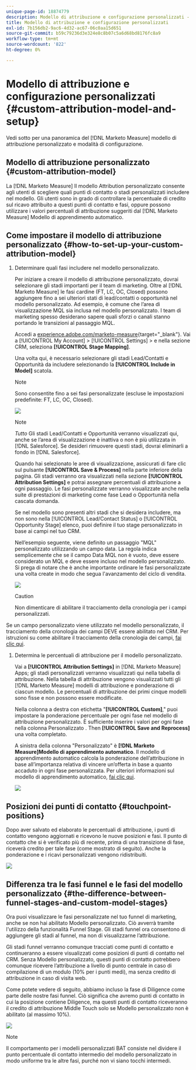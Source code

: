 ```yaml
---
unique-page-id: 18874779
description: Modello di attribuzione e configurazione personalizzati - [!DNL Marketo Measure] - Documentazione del prodotto
title: Modello di attribuzione e configurazione personalizzati
exl-id: 7b156db2-9ac6-4d32-ac67-06c0aa15d651
source-git-commit: b59c79236d3e324e8c8b07c5a6d68bd8176fc8a9
workflow-type: tm+mt
source-wordcount: '822'
ht-degree: 0%

---
```


# Modello di attribuzione e configurazione personalizzati {#custom-attribution-model-and-setup}

Vedi sotto per una panoramica del [!DNL Marketo Measure] modello di attribuzione personalizzato e modalità di configurazione.

## Modello di attribuzione personalizzato {#custom-attribution-model}

La [!DNL Marketo Measure] Il modello Attribution personalizzato consente agli utenti di scegliere quali punti di contatto o stadi personalizzati includere nel modello. Gli utenti sono in grado di controllare la percentuale di credito sul ricavo attribuito a questi punti di contatto e fasi, oppure possono utilizzare i valori percentuali di attribuzione suggeriti dal [!DNL Marketo Measure] Modello di apprendimento automatico.

## Come impostare il modello di attribuzione personalizzato {#how-to-set-up-your-custom-attribution-model}

1. Determinare quali fasi includere nel modello personalizzato.

   Per iniziare a creare il modello di attribuzione personalizzato, dovrai selezionare gli stadi importanti per il team di marketing. Oltre al [!DNL Marketo Measure] le fasi cardine (FT, LC, OC, Closed) possono aggiungere fino a sei ulteriori stati di lead/contatti o opportunità nel modello personalizzato. Ad esempio, è comune che l’area di visualizzazione MQL sia inclusa nel modello personalizzato. I team di marketing spesso desiderano sapere quali sforzi o canali stanno portando le transizioni al passaggio MQL.

   Accedi a [experience.adobe.com/marketo-measure](https://experience.adobe.com/marketo-measure){target=&quot;_blank&quot;}. Vai a [!UICONTROL My Account] > [!UICONTROL Settings] > e nella sezione CRM, seleziona **[!UICONTROL Stage Mapping]**.

   Una volta qui, è necessario selezionare gli stadi Lead/Contatti e Opportunità da includere selezionando la **[!UICONTROL Include in Model]** scatola.

   >[!NOTE]
   >
   >Sono consentite fino a sei fasi personalizzate (escluse le impostazioni predefinite: FT, LC, OC, Closed).

   ![](assets/1-1.png)

   >[!NOTE]
   >
   >_Tutto_ Gli stadi Lead/Contatti e Opportunità verranno visualizzati qui, anche se l’area di visualizzazione è inattiva o non è più utilizzata in [!DNL Salesforce]. Se desideri rimuovere questi stadi, dovrai eliminarli a fondo in [!DNL Salesforce].

   Quando hai selezionato le aree di visualizzazione, assicurati di fare clic sul pulsante **[!UICONTROL Save & Process]** nella parte inferiore della pagina. Gli stadi verranno ora visualizzati nella sezione **[!UICONTROL Attribution Settings]** e potrai assegnare percentuali di attribuzione a ogni passaggio. Le fasi personalizzate verranno visualizzate anche nella suite di prestazioni di marketing come fase Lead o Opportunità nella cascata domanda.

   Se nel modello sono presenti altri stadi che si desidera includere, ma non sono nella [!UICONTROL Lead/Contact Status] o [!UICONTROL Opportunity Stage] elenco, puoi definire il tuo stage personalizzato in base ai campi nel tuo CRM.

   Nell’esempio seguente, viene definito un passaggio &quot;MQL&quot; personalizzato utilizzando un campo data. La regola indica semplicemente che se il campo Data MQL non è vuoto, deve essere considerato un MQL e deve essere incluso nel modello personalizzato. Si prega di notare che è anche importante ordinare le fasi personalizzate una volta create in modo che segua l&#39;avanzamento del ciclo di vendita.

   ![](assets/2-1.png)

   >[!CAUTION]
   >
   >Non dimenticare di abilitare il tracciamento della cronologia per i campi personalizzati.

Se un campo personalizzato viene utilizzato nel modello personalizzato, il tracciamento della cronologia dei campi DEVE essere abilitato nel CRM. Per istruzioni su come abilitare il tracciamento della cronologia dei campi, [fai clic qui](/help/advanced-marketo-measure-features/custom-attribution-models/custom-model-setup-enable-field-history-tracking.md).

1. Determina le percentuali di attribuzione per il modello personalizzato.

   Vai a **[!UICONTROL Attribution Settings]** in [!DNL Marketo Measure] Apps; gli stadi personalizzati verranno visualizzati qui nella tabella di attribuzione. Nella tabella di attribuzione vengono visualizzati tutti gli [!DNL Marketo Measure] modelli di attribuzione e ponderazione di ciascun modello. Le percentuali di attribuzione dei primi cinque modelli sono fisse e non possono essere modificate.

   Nella colonna a destra con etichetta &quot;**[!UICONTROL Custom]**,&quot; puoi impostare la ponderazione percentuale per ogni fase nel modello di attribuzione personalizzato. È sufficiente inserire i valori per ogni fase nella colonna Personalizzato . Then **[!UICONTROL Save and Reprocess]** una volta completato.

   A sinistra della colonna &quot;Personalizzato&quot; è **[!DNL Marketo Measure]Modello di apprendimento automatico**. Il modello di apprendimento automatico calcola la ponderazione dell’attribuzione in base all’importanza relativa di vincere un’offerta in base a quanto accaduto in ogni fase personalizzata. Per ulteriori informazioni sul modello di apprendimento automatico, [fai clic qui](/help/advanced-marketo-measure-features/custom-attribution-models/machine-learning-model-faq.md).

   ![](assets/3.png)

## Posizioni dei punti di contatto {#touchpoint-positions}

Dopo aver salvato ed elaborato le percentuali di attribuzione, i punti di contatto vengono aggiornati e ricevono le nuove posizioni e fasi. Il punto di contatto che si è verificato più di recente, prima di una transizione di fase, riceverà credito per tale fase (come mostrato di seguito). Anche la ponderazione e i ricavi personalizzati vengono ridistribuiti.

![](assets/4.png)

## Differenza tra le fasi funnel e le fasi del modello personalizzato {#the-difference-between-funnel-stages-and-custom-model-stages}

Ora puoi visualizzare le fasi personalizzate nel tuo funnel di marketing, anche se non hai abilitato Modello personalizzato. Ciò avverrà tramite l&#39;utilizzo della funzionalità Funnel Stage. Gli stadi funnel ora consentono di aggiungere gli stadi al funnel, ma non di visualizzarne l’attribuzione.

Gli stadi funnel verranno comunque tracciati come punti di contatto e continueranno a essere visualizzati come posizioni di punti di contatto nel CRM. Senza Modello personalizzato, questi punti di contatto potrebbero comunque ricevere l’attribuzione a livello di punto centrale in caso di compilazione di un modulo (10% per i punti medi), ma senza credito di attribuzione in caso di visita web.

Come potete vedere di seguito, abbiamo incluso la fase di Diligence come parte delle nostre fasi funnel. Ciò significa che avremo punti di contatto in cui la posizione contiene Diligence, ma questi punti di contatto riceveranno il credito di attribuzione Middle Touch solo se Modello personalizzato non è abilitato (al massimo 10%).

![](assets/5.png)

>[!NOTE]
>
>Il comportamento per i modelli personalizzati BAT consiste nel dividere il punto percentuale di contatto intermedio del modello personalizzato in modo uniforme tra le altre fasi, purché non vi siano tocchi intermedi.
